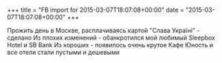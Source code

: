 +++
title = "FB import for 2015-03-07T18:07:08+00:00"
date = "2015-03-07T18:07:08+00:00"
+++

Прожить день в Москве, расплачиваясь картой "Слава Україні" - сделано
Из плохих изменений - обанкротился мой любимый Sleepbox Hotel и SB Bank
Из хороших - появилось очень крутое Кафе Юность и все отели стали пустыми и дешевыми


